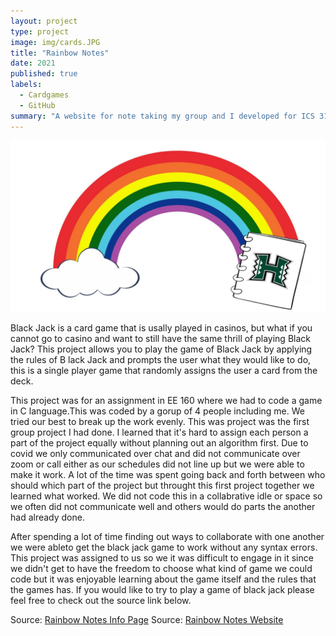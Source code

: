 ```yaml
---
layout: project
type: project
image: img/cards.JPG
title: "Rainbow Notes"
date: 2021
published: true
labels:
  - Cardgames
  - GitHub
summary: "A website for note taking my group and I developed for ICS 314."
---
```


<img class="img-fluid" src="../img/rainbow.png">

Black Jack is a card game that is usally played in casinos, but what if you cannot go to casino and want to still have the same thrill of playing Black Jack? 
This project allows you to play the game of Black Jack by applying the rules of B lack Jack and prompts the user what they would like to do, this is a single player game that randomly assigns the user a card from the deck.

This project was for an assignment in EE 160 where we had to code a game in C language.This was coded by a gorup of 4 people including me. We tried our best to break up the work evenly. This was project was the first group project I had done. I learned that it's hard to assign each person a part of the project equally without planning out an algorithm first. Due to covid we only communicated over chat and did not communicate over zoom or call either as our schedules did not line up but we were able to make it work. A lot of the time was spent going back and forth between who should which part of the project but throught this first project together we learned what worked. We did not code this in a collabrative idle or space so we often did not communicate well and others would do parts the another had already done. 

After spending a lot of time finding out ways to collaborate with one another we were ableto get the black jack game to work without any syntax errors. This project was assigned to us so we it was difficult to engage in it since we didn't get to have the freedom to choose what kind of game we could code but it was enjoyable learning about the game itself and the rules that the games has. If you would like to try to play a game of black jack please feel free to check out the source link below. 


Source: <a href="https://rainbow-notes.github.io/">Rainbow Notes Info Page</a>
Source: <a href="http://146.190.34.247/">Rainbow Notes Website</a>
